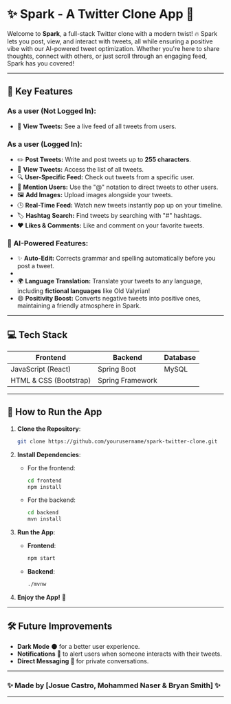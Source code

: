 
# ✨ Spark - A Twitter Clone App 🚀

Welcome to **Spark**, a full-stack Twitter clone with a modern twist! 🔥 Spark lets you post, view, and interact with tweets, all while ensuring a positive vibe with our AI-powered tweet optimization. Whether you're here to share thoughts, connect with others, or just scroll through an engaging feed, Spark has you covered!

---

## 🌟 Key Features

### As a user (Not Logged In):
- 👀 **View Tweets:** See a live feed of all tweets from users.

### As a user (Logged In):
- ✏️ **Post Tweets:** Write and post tweets up to **255 characters**.
- 📜 **View Tweets:** Access the list of all tweets.
- 🔍 **User-Specific Feed:** Check out tweets from a specific user.
- 💬 **Mention Users:** Use the "@" notation to direct tweets to other users.
- 🖼️ **Add Images:** Upload images alongside your tweets.
- 🕒 **Real-Time Feed:** Watch new tweets instantly pop up on your timeline.
- 🏷️ **Hashtag Search:** Find tweets by searching with "#" hashtags.
- ❤️ **Likes & Comments:** Like and comment on your favorite tweets.

### 🧠 **AI-Powered Features:**
- ✨ **Auto-Edit:** Corrects grammar and spelling automatically before you post a tweet.
- 
- 🌍 **Language Translation:** Translate your tweets to any language, including **fictional languages** like Old Valyrian!
- 😄 **Positivity Boost:** Converts negative tweets into positive ones, maintaining a friendly atmosphere in Spark.

---

## 💻 Tech Stack

| **Frontend**        | **Backend**        | **Database**  |
|---------------------|--------------------|---------------|
| JavaScript (React)  | Spring Boot        | MySQL         |
| HTML & CSS (Bootstrap) | Spring Framework |               |

---

## 🚀 How to Run the App

1. **Clone the Repository**:
   ```bash
   git clone https://github.com/yourusername/spark-twitter-clone.git
   ```

2. **Install Dependencies**:
    - For the frontend:
      ```bash
      cd frontend
      npm install
      ```
    - For the backend:
      ```bash
      cd backend
      mvn install
      ```

3. **Run the App**:
    - **Frontend**:
      ```bash
      npm start
      ```
    - **Backend**:
      ```bash
      ./mvnw
      ```

4. **Enjoy the App!** 🎉

---

## 🛠️ Future Improvements

- **Dark Mode** 🌑 for a better user experience.
- **Notifications** 🔔 to alert users when someone interacts with their tweets.
- **Direct Messaging** 💬 for private conversations.

---

### ✨ Made by [Josue Castro, Mohammed Naser & Bryan Smith] ✨

---
